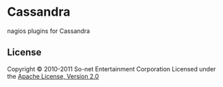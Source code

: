 Cassandra
======================
nagios plugins for Cassandra

License
----------
Copyright &copy; 2010-2011 So-net Entertainment Corporation
Licensed under the [Apache License, Version 2.0][Apache]  

[Apache]: http://www.apache.org/licenses/LICENSE-2.0
